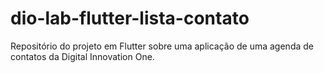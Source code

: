 # dio-lab-flutter-lista-contato

Repositório do projeto em Flutter sobre uma aplicação de uma agenda de contatos da Digital Innovation One.